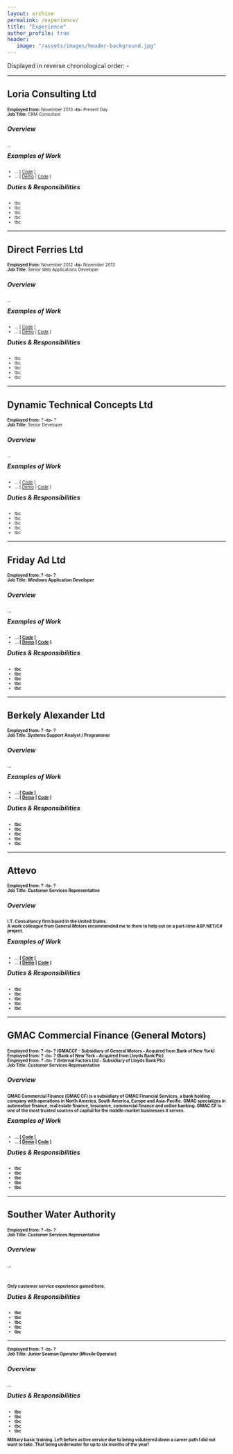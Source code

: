 ```yaml
---
layout: archive
permalink: /experience/
title: "Experience"
author_profile: true
header: 
   image: "/assets/images/header-background.jpg" 
---
```


Displayed in reverse chronological order: -

<hr/>
<h2>Loria Consulting Ltd</h2>
<p style="font-size:0.70em; margin-top:0; margin-bottom: 0;"><strong>Employed from:</strong> November 2013 <strong>-to-</strong> Present Day</p>
<p style="font-size:0.70em; margin-top:0; margin-bottom: 0;"><strong>Job Title:</strong> CRM Consultant</p>
<h5>Overview</h5>
<p style="font-size:0.70em;">...</p>
<h5 style="margin-top: 0px">Examples of Work</h5> 
<ul style="font-size:0.70em;">
  <li>... [ <a href="https://github.com/julianmummery/sagecrm-context-menu" target="_blank">Code</a> ]</li>
  <li>... [ <a href="https://github.com/julianmummery/sagecrm-please-wait-animation/blob/master/SageCRM-Loading-Anim.mp4?raw=true" target="_blank">Demo</a> | <a href="https://github.com/julianmummery/sagecrm-please-wait-animation" target="_blank">Code</a> ]</li>
</ul>
<h5 style="margin-top: 0px">Duties & Responsibilities</h5> 
<ul style="font-size:0.70em;">
  <li>tbc</li>
  <li>tbc</li>
  <li>tbc</li>
  <li>tbc</li>
  <li>tbc</li>
</ul>

<hr/>
<h2>Direct Ferries Ltd</h2>
<p style="font-size:0.70em; margin-top:0; margin-bottom: 0;"><strong>Employed from:</strong> November 2012 <strong>-to-</strong> November 2013</p>
<p style="font-size:0.70em; margin-top:0; margin-bottom: 0;"><strong>Job Title:</strong> Senior Web Applications Developer</p>
<h5>Overview</h5>
<p style="font-size:0.70em;">...</p>
<h5 style="margin-top: 0px">Examples of Work</h5>
<ul style="font-size:0.70em;">
  <li>... [ <a href="https://github.com/julianmummery/sagecrm-context-menu" target="_blank">Code</a> ]</li>
  <li>... [ <a href="https://github.com/julianmummery/sagecrm-please-wait-animation/blob/master/SageCRM-Loading-Anim.mp4?raw=true" target="_blank">Demo</a> | <a href="https://github.com/julianmummery/sagecrm-please-wait-animation" target="_blank">Code</a> ]</li>
</ul>
<h5 style="margin-top: 0px">Duties & Responsibilities</h5> 
<ul style="font-size:0.70em;">
  <li>tbc</li>
  <li>tbc</li>
  <li>tbc</li>
  <li>tbc</li>
  <li>tbc</li>
</ul>

<hr/>
<h2>Dynamic Technical Concepts Ltd</h2>
<p style="font-size:0.70em; margin-top:0; margin-bottom: 0;"><strong>Employed from:</strong> ? <strong>-to-</strong> ?</p>
<p style="font-size:0.70em; margin-top:0; margin-bottom: 0;"><strong>Job Title:</strong> Senior Developer</p>
<h5>Overview</h5>
<p style="font-size:0.70em;">...</p>
<h5 style="margin-top: 0px">Examples of Work</h5>
<ul style="font-size:0.70em;">
  <li>... [ <a href="https://github.com/julianmummery/sagecrm-context-menu" target="_blank">Code</a> ]</li>
  <li>... [ <a href="https://github.com/julianmummery/sagecrm-please-wait-animation/blob/master/SageCRM-Loading-Anim.mp4?raw=true" target="_blank">Demo</a> | <a href="https://github.com/julianmummery/sagecrm-please-wait-animation" target="_blank">Code</a> ]</li>
</ul>
<h5 style="margin-top: 0px">Duties & Responsibilities</h5> 
<ul style="font-size:0.70em;">
  <li>tbc</li>
  <li>tbc</li>
  <li>tbc</li>
  <li>tbc</li>
  <li>tbc</li>
</ul>

<hr/>
<h2>Friday Ad Ltd</h2>
<p style="font-size:0.70em; margin-top:0; margin-bottom: 0;"><strong>Employed from:<strong> ? <strong>-to-</strong> ?</p>
<p style="font-size:0.70em; margin-top:0; margin-bottom: 0;"><strong>Job Title:<strong> Windows Application Developer</p>
<h5>Overview</h5>
<p style="font-size:0.70em;">...</p>
<h5 style="margin-top: 0px">Examples of Work</h5>
<ul style="font-size:0.70em;">
  <li>... [ <a href="https://github.com/julianmummery/sagecrm-context-menu" target="_blank">Code</a> ]</li>
  <li>... [ <a href="https://github.com/julianmummery/sagecrm-please-wait-animation/blob/master/SageCRM-Loading-Anim.mp4?raw=true" target="_blank">Demo</a> | <a href="https://github.com/julianmummery/sagecrm-please-wait-animation" target="_blank">Code</a> ]</li>
</ul>
<h5 style="margin-top: 0px">Duties & Responsibilities</h5> 
<ul style="font-size:0.70em;">
  <li>tbc</li>
  <li>tbc</li>
  <li>tbc</li>
  <li>tbc</li>
  <li>tbc</li>
</ul>
  
<hr/>
<h2>Berkely Alexander Ltd</h2>
<p style="font-size:0.70em; margin-top:0; margin-bottom: 0;"><strong>Employed from:<strong> ? <strong>-to-</strong> ?</p>
<p style="font-size:0.70em; margin-top:0; margin-bottom: 0;"><strong>Job Title:<strong> Systems Support Analyst / Programmer</p>
<h5>Overview</h5>
<p style="font-size:0.70em;">...</p>
<h5 style="margin-top: 0px">Examples of Work</h5>
<ul style="font-size:0.70em;">
  <li>... [ <a href="https://github.com/julianmummery/sagecrm-context-menu" target="_blank">Code</a> ]</li>
  <li>... [ <a href="https://github.com/julianmummery/sagecrm-please-wait-animation/blob/master/SageCRM-Loading-Anim.mp4?raw=true" target="_blank">Demo</a> | <a href="https://github.com/julianmummery/sagecrm-please-wait-animation" target="_blank">Code</a> ]</li>
</ul>
<h5 style="margin-top: 0px">Duties & Responsibilities</h5> 
<ul style="font-size:0.70em;">
  <li>tbc</li>
  <li>tbc</li>
  <li>tbc</li>
  <li>tbc</li>
  <li>tbc</li>
</ul>
  
<hr/>
<h2>Attevo</h2>
<p style="font-size:0.70em; margin-top:0; margin-bottom: 0;"><strong>Employed from:<strong> ? <strong>-to-</strong> ?</p>
<p style="font-size:0.70em; margin-top:0; margin-bottom: 0;"><strong>Job Title:<strong> Customer Services Representative</p>
<h5>Overview</h5>
<p style="font-size:0.70em;">I.T. Consultancy firm based in the United States.<br>A work colleague from General Motors recommended me to them to help out on a part-time ASP.NET/C# project.</p>
<h5 style="margin-top: 0px">Examples of Work</h5>
<ul style="font-size:0.70em;">
  <li>... [ <a href="https://github.com/julianmummery/sagecrm-context-menu" target="_blank">Code</a> ]</li>
  <li>... [ <a href="https://github.com/julianmummery/sagecrm-please-wait-animation/blob/master/SageCRM-Loading-Anim.mp4?raw=true" target="_blank">Demo</a> | <a href="https://github.com/julianmummery/sagecrm-please-wait-animation" target="_blank">Code</a> ]</li>
</ul>
<h5 style="margin-top: 0px">Duties & Responsibilities</h5> 
<ul style="font-size:0.70em;">
  <li>tbc</li>
  <li>tbc</li>
  <li>tbc</li>
  <li>tbc</li>
  <li>tbc</li>
</ul>
  
<hr/>
<h2>GMAC Commercial Finance (General Motors)</h2>
<p style="font-size:0.70em; margin-top:0; margin-bottom: 0;"><strong>Employed from:</strong> ? <strong>-to-</strong> ?  (GMACCF - Subsidiary of General Motors - Acquired from Bank of New York)</p>
<p style="font-size:0.70em; margin-top:0; margin-bottom: 0;"><strong>Employed from:</strong> ? <strong>-to-</strong> ?  (Bank of New York - Acquired from Lloyds Bank Plc)</p>
<p style="font-size:0.70em; margin-top:0; margin-bottom: 0;"><strong>Employed from:</strong> ? <strong>-to-</strong> ?  (Internal Factors Ltd - Subsidiary of Lloyds Bank Plc)</p>
<p style="font-size:0.70em; margin-top:0; margin-bottom: 0;"><strong>Job Title:<strong> Customer Services Representative</p>
<h5>Overview</h5>
<p style="font-size:0.70em;">GMAC Commercial Finance (GMAC CF) is a subsidiary of GMAC Financial Services, a bank holding company with operations in North America, South America, Europe and Asia-Pacific. GMAC specializes in automotive finance, real estate finance, insurance, commercial finance and online banking. GMAC CF is one of the most trusted sources of capital for the middle-market businesses it serves.</p>
<h5 style="margin-top: 0px">Examples of Work</h5> 
<ul style="font-size:0.70em;">
  <li>... [ <a href="https://github.com/julianmummery/sagecrm-context-menu" target="_blank">Code</a> ]</li>
  <li>... [ <a href="https://github.com/julianmummery/sagecrm-please-wait-animation/blob/master/SageCRM-Loading-Anim.mp4?raw=true" target="_blank">Demo</a> | <a href="https://github.com/julianmummery/sagecrm-please-wait-animation" target="_blank">Code</a> ]</li>
</ul>
<h5 style="margin-top: 0px">Duties & Responsibilities</h5> 
<ul style="font-size:0.70em;">
  <li>tbc</li>
  <li>tbc</li>
  <li>tbc</li>
  <li>tbc</li>
  <li>tbc</li>
</ul>
  
<hr/>
<h2>Souther Water Authority</h2>
<p style="font-size:0.70em; margin-top:0; margin-bottom: 0;"><strong>Employed from:</strong> ? <strong>-to-</strong> ?</p>
<p style="font-size:0.70em; margin-top:0; margin-bottom: 0;"><strong>Job Title:</strong> Customer Services Representative</p>
<h5>Overview</h5>
<p style="font-size:0.70em;">...</p>
<br>
<p style="font-size:0.70em;">Only customer service experience gained here.</p>
<h5 style="margin-top: 0px">Duties & Responsibilities</h5> 
<ul style="font-size:0.70em;">
  <li>tbc</li>
  <li>tbc</li>
  <li>tbc</li>
  <li>tbc</li>
  <li>tbc</li>
</ul>

<hr/>
<p style="font-size:0.70em; margin-top:0; margin-bottom: 0;"><strong>Employed from:</strong> ? <strong>-to-</strong> ?</p>
<p style="font-size:0.70em; margin-top:0; margin-bottom: 0;"><strong>Job Title:</strong> Junior Seaman Operator (Missile Operator)</p>
<h5>Overview</h5>
<p style="font-size:0.70em;">...</p>
<h5 style="margin-top: 0px">Duties & Responsibilities</h5> 
<ul style="font-size:0.70em;">
  <li>tbc</li>
  <li>tbc</li>
  <li>tbc</li>
  <li>tbc</li>
  <li>tbc</li>
</ul>
<p style="font-size:0.70em;">Military basic training. Left before active service due to being voluteered down a career path I did <strong>not</strong> want to take. That being underwater for up to six months of the year!</p> 
